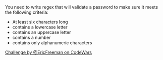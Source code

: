 You need to write regex that will validate a password to make sure it meets the following criteria:

- At least six characters long
- contains a lowercase letter
- contains an uppercase letter
- contains a number
- contains only alphanumeric characters

[Challenge by @EricFreeman on CodeWars](https://www.codewars.com/kata/52e1476c8147a7547a000811)
